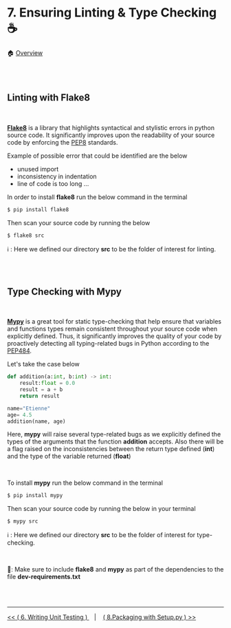 # 7. Ensuring Linting & Type Checking :coffee:

:house: [Overview](../../README.md)

<br>
<br>

## Linting with Flake8 

<br>


[**Flake8**](https://flake8.pycqa.org/en/latest/) is a library that highlights syntactical and stylistic errors in python source code. It significantly improves upon the readability of your source code by enforcing the [PEP8](https://peps.python.org/pep-0008/) standards. 

Example of possible error that could be identified are the below 

- unused import
- inconsistency in indentation
- line of code is too long ...

In order to install **flake8** run the below command in the terminal

```sh
$ pip install flake8
```

Then scan your source code by running the below

```sh
$ flake8 src
```

:information_source:  : Here we defined our directory **src** to be the folder of interest for linting. 


<br>
<br>

## Type Checking with Mypy  

<br>

[**Mypy**](https://mypy.readthedocs.io/en/stable/) is a great tool for static type-checking that help ensure that variables and functions types remain consistent throughout your source code when explicitly defined. Thus, it significantly improves the quality of your code by proactively detecting all typing-related bugs in Python according to the [PEP484](https://peps.python.org/pep-0484/).

Let's take the case below 

```python 
def addition(a:int, b:int) -> int:
    result:float = 0.0
    result = a + b
    return result 

name="Etienne"
age= 4.5 
addition(name, age)

```

Here, **mypy** will raise several type-related bugs as we explicitly defined the types of the arguments that the function **addition** accepts.  Also there will be a flag raised on the inconsistencies between the return type defined (**int**) and the type of the variable returned (**float**)

<br>

To install **mypy** run the below command in the terminal

```sh
$ pip install mypy
```


Then scan your source code by running the below in your terminal

```sh
$ mypy src
```

:information_source:  : Here we defined our directory **src** to be the folder of interest for type-checking. 

<br>


:thought_balloon:: Make sure to include  **flake8** and **mypy** as part of the dependencies to the file  **dev-requirements.txt**  

<br>
<br>

---


[ << (  6. Writing Unit Testing ) ](../chapters/chapter_6.md#get-ready-for-testing) &nbsp;&nbsp; |  &nbsp;&nbsp;  [ ( 8.Packaging with Setup.py ) >>](../chapters/chapter_8.md)  